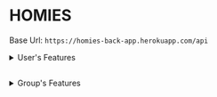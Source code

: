 # HOMIES
Base Url: `https://homies-back-app.herokuapp.com/api`


<details>
<summary>User's Features</summary>

<details>
<summary>Register</summary>

REST access:
```java
@PostMapping
```

EndPoint:
```
/register
```

Header:
```java
null
```

Body Requireds:
```json
{
    "login": "nickName",
    "password": "12345678",
    "email": "mymail@domain.com",
    "langKey": "es"
}
```

Body complete:
```json
{
    "login": "nickName",
    "password": "12345678",
    "email": "mymail@domain.com",
    "langKey": "es",
    "firstName":"myName",
    "lastName":"myLastName"
}
```

Info fields:
```
login => username (Required, minLen = 4, maxLen = 50)
password => password (Required, minLen = 8, maxLen = 100)
email => email (Required, minLen = 8, maxLen = 100)
fistName => name of user (maxLen = 50)
lastName => last name of user (maxLen = 50)
langKey => laguagge of user (minLen = 2, maxLen = 10)
```

Return OK:
```java
HttpStatus.created() "201"
```

Email to return new user and activate url for this user:
```
Dear user

Your Homies account has been created, please click on the URL below to activate it:

https://homies-1854.herokuapp.com//account/activate?key=N95gRmUHsiUSWVLahqqJ

Regards,
Homies Team.
```

</details>


<details>
<summary>Login</summary>

REST access:
```java
@PostMapping
```

EndPoint:
```
/authenticate
```

Header:
```java
null
```

Body Requireds:
```json
{
    "username": "nickName",
    "password": "12345678"
}
```

Info fields:
```html
username => username (Required, minLen = 4, maxLen = 100)
password => password (Required, minLen = 8, maxLen = 100)
```

Return OK:
```json
{
    "id_token": "eyJhbGciOiJIUzUxMiJ9.eyJzdWIiOiJhZG1pbiIsImF1dGgiOiJST0xFX0FETUlOLFJPTEVfVVNFUiIsImV4cCI6MTY0NzcxNTU1N30.rCu8qK61uRQvJVJpZ2RRe_3Qizdjr9DL4EBMQnYaD-np94qEFV5rcNV0Q0279xMkLZq86w5k_GqJbhC1C_NKmA"
}
```

</details>

<details>
<summary>Change Password</summary>

REST access:
```java
@PostMapping
```

EndPoint:
```
/account/change-password
```

Header:
```java
null
```

Body Requireds:
```json
{
    "currentPassword": "actualPass",
    "newPassword": "newPassword"
}
```

Info fields:
```html
currentPassword => currentPassword (Required, minLen = 8, maxLen = 50)
newPassword => newPassword (Required, minLen = 8, maxLen = 100)
```

Info EndPoint:
```html
This request requires authentication
need Authentication: "Bearer " + token
```

Return OK:
```html
200
```

Return Bad Request:
```html
400 title: Incorrect password
```

</details>

<details>
<summary>Reset password</summary>

REST access:
```java
@PostMapping
```

EndPoint:
```
/account/reset-password/init
```

Header:
```java
null
```

Body Requireds:
```JSON
{
    "email": "email@domain.com"    
}    
```

Info fields:
```html
text: Encapsulated in JSON format
```

Return OK:
```html
200
```
```JSON
{
    "ACCEPTED"
}
```

Return Bad Request:
```html
400 title: Password reset requested for non existing mail!
```

</details>

<details>
<summary>Aply Reset password</summary>

REST access:
```java
@PostMapping
```

EndPoint:
```
/account/reset-password/finish
```

Header:
```java
null
```

Body Requireds:
```JSON
{
    "key": "Rkbx5WPUs5W1JaPY7BcA",
    "newPassword": "0987654321"
}
```

Info fields:
```html
key => key retrieved in the endPoint /account/reset-password/init
newPassword => newPassword (Required, minLen = 8, maxLen = 100)
```

Return OK:
```html
200
```

Return Bad Request:
```html
400 title: Incorrect password
```

</details>

</details>

##

<details>
<summary>Group's Features</summary>

<details>
<summary>Create new Group</summary>

REST access:
```java
@PostMapping
```

EndPoint:
```
/groups
```

Header:
```java
null
```

Body Requireds:
```json
{
    "user": 1,
    "groupName": "grupoPrueba1",
    "groupRelation": "esto es un grupo de prueba"
}
```

Info fields:
```Text
Request:
user => userData.id (Require, Int) only need id of user login in app or web *For now only userData 1 can be used
groupName => name of group (Require, unique, lenMin = 3, lenMax = 50, text)
groupRelation => reason why the group exist (Require, unique, lenMin = 3, lenMax = 100, text)

Response:
id => id's group (Autoasigned)
groupKey => key/password group (Autoasigned)
groupName => name of group
groupRelation => reason why the group exist
userData => extension of "user" for save extra data of users
userAdmin => user who created the group
taskList => group's task list (Autoasigned)
```

Return OK:
```java
HttpStatus.created() "201"
```
Body response:
```json
{
    "id": 31,
    "groupKey": "DdsiB9XTHSnpEQyfkFNV",
    "groupName": "grupoPrueba7",
    "groupRelationName": "esto es un grupo de prueba",
    "addGroupDate": "2022-03-31",
    "userAdmin": {
        "id": 1,
        "photo": "iVBORw0KGgoAAAANSUhEUgAAAMAAAADACAMAAABlApw1AAAC/VBMVEUAAADLqqNL...",
        "photoContentType": "image/png",
        "phone": "735-497-3310",
        "premium": false,
        "birthDate": "2022-01-20",
        "addDate": "2022-01-21"
    },
    "taskList": {
        "id": 31,
        "nameList": "TKLgrupoPrueba7"
    },
    "spendingList": {
        "id": 31,
        "total": 0.0,
        "nameSpendList": "SPL_grupoPrueba7"
    },
    "shoppingList": {
        "id": 31,
        "total": 0.0,
        "nameShopList": "SHLgrupoPrueba7"
    },
    "settingsList": {
        "id": 31,
        "settingOne": false,
        "settingTwo": false,
        "settingThree": false,
        "settingFour": false,
        "settingFive": false,
        "settingSix": false,
        "settingSeven": false
    },
    "userData": null
}
```

Return Bad Request:
```java
HttpStatus.created() "400" //*por definir
```
</details>

<details>
<summary>Get all Groups</summary>

REST access:
```java
@GetMapping
```

EndPoint:
```
/groups
```

Header:
```java
null
```

Body Requireds:
```java
null
```

Info fields:
```text
Response:
id => id's group (Autoasigned)
groupKey => key/password group (Autoasigned)
groupName => name of group
groupRelation => reason why the group exist
userData => extension of "user" for save extra data of users
userAdmin => user who created the group
taskList => group's task list (Autoasigned)
```

Return OK:
```java
HttpStatus.ok() "200"
```
Body response:
```json
[
    {
        "id": 31,
        "groupKey": "DdsiB9XTHSnpEQyfkFNV",
        "groupName": "grupoPrueba7",
        "groupRelationName": "esto es un grupo de prueba",
        "addGroupDate": "2022-03-31",
        "userAdmin": {
            "id": 1,
            "photo": "iVBORw0KGgoAAAANSUhEUgAAAMAAAADACAMAAABlApw1AAAC/VBMVEUAAADLqqNL...",
            "photoContentType": "image/png",
            "phone": "735-497-3310",
            "premium": false,
            "birthDate": "2022-01-20",
            "addDate": "2022-01-21"
        },
        "taskList": {
            "id": 31,
            "nameList": "TKLgrupoPrueba7"
        },
        "spendingList": {
            "id": 31,
            "total": 0.0,
            "nameSpendList": "SPL_grupoPrueba7"
        },
        "shoppingList": {
            "id": 31,
            "total": 0.0,
            "nameShopList": "SHLgrupoPrueba7"
        },
        "settingsList": {
            "id": 31,
            "settingOne": false,
            "settingTwo": false,
            "settingThree": false,
            "settingFour": false,
            "settingFive": false,
            "settingSix": false,
            "settingSeven": false
        },
        "userData": null
    }
]
```

Return Bad Request:
```java
HttpStatus.created() "400" //*por definir
```
</details>

</details>
